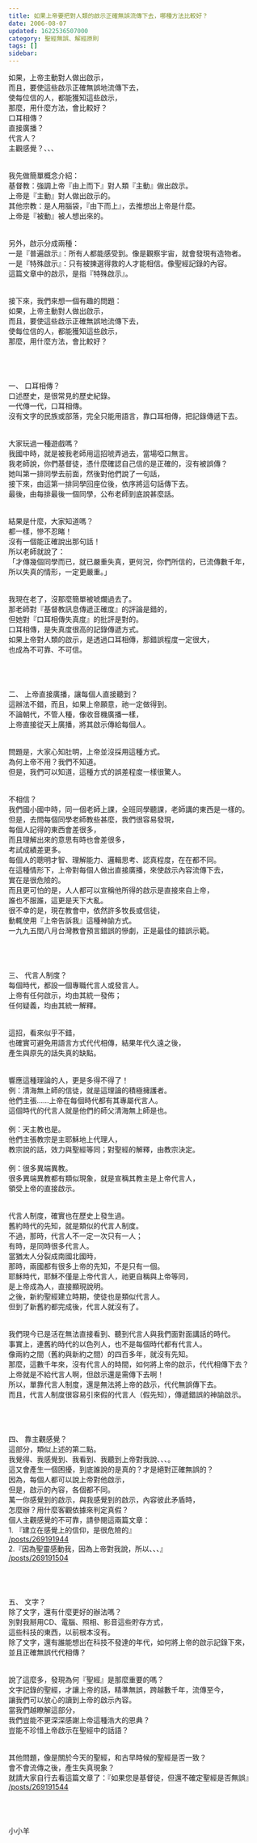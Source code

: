 ```yaml
---
title: 如果上帝要把對人類的啟示正確無誤流傳下去，哪種方法比較好？
date: 2006-08-07
updated: 1622536507000
category: 聖經無誤、解經原則
tags: []
sidebar: 
---
```


<div>如果，上帝主動對人做出啟示，</div>
<div>而且，要使這些啟示正確無誤地流傳下去，</div>
<div>使每位信的人，都能獲知這些啟示，</div>
<div>那麼，用什麼方法，會比較好？</div>
<div>口耳相傳？</div>
<div>直接廣播？</div>
<div>代言人？</div>
<div>主觀感覺？、、、 </div>
<div> </div>
<div> </div>
<div>我先做簡單概念介紹：</div>
<div>基督教：強調上帝『由上而下』對人類『主動』做出啟示。</div>
<div>上帝是『主動』對人做出啟示的。</div>
<div>其他宗教：是人用腦袋，『由下而上』，去推想出上帝是什麼。</div>
<div>上帝是『被動』被人想出來的。</div>
<div> </div>
<div> </div>
<div>另外，啟示分成兩種：</div>
<div>一是『普遍啟示』：所有人都能感受到。像是觀察宇宙，就會發現有造物者。</div>
<div>一是『特殊啟示』：只有被揀選得救的人才能相信。像聖經記錄的內容。</div>
<div>這篇文章中的啟示，是指『特殊啟示』。</div>
<div> </div>
<div> </div>
<div>接下來，我們來想一個有趣的問題：</div>
<div>如果，上帝主動對人做出啟示，</div>
<div>而且，要使這些啟示正確無誤地流傳下去，</div>
<div>使每位信的人，都能獲知這些啟示，</div>
<div>那麼，用什麼方法，會比較好？</div>
<div> </div>
<div> </div>
<div> </div>
<div> </div>
<div>一、 口耳相傳？</div>
<div>口述歷史，是很常見的歷史紀錄。</div>
<div>一代傳一代，口耳相傳。</div>
<div>沒有文字的民族或部落，完全只能用語言，靠口耳相傳，把記錄傳遞下去。</div>
<div> </div>
<div> </div>
<div>大家玩過一種遊戲嗎？</div>
<div>我國中時，就是被我老師用這招唬弄過去，當場啞口無言。</div>
<div>我老師說，你們基督徒，憑什麼確認自己信的是正確的，沒有被誤傳？</div>
<div>她叫第一排同學去前面，然後對他們說了一句話，</div>
<div>接下來，由這第一排同學回座位後，依序將這句話傳下去。</div>
<div>最後，由每排最後一個同學，公布老師到底說甚麼話。</div>
<div> </div>
<div> </div>
<div>結果是什麼，大家知道嗎？</div>
<div>都一樣，慘不忍睹！</div>
<div>沒有一個能正確說出那句話！</div>
<div>所以老師就說了：</div>
<div>「才傳幾個同學而已，就已嚴重失真，更何況，你們所信的，已流傳數千年，</div>
<div>所以失真的情形，一定更嚴重。」</div>
<div> </div>
<div> </div>
<div>我現在老了，沒那麼簡單被唬爛過去了。</div>
<div>那老師對『基督教訊息傳遞正確度』的評論是錯的，</div>
<div>但她對『口耳相傳失真度』的批評是對的。</div>
<div>口耳相傳，是失真度很高的記錄傳遞方式。</div>
<div>如果上帝對人類的啟示，是透過口耳相傳，那錯誤程度一定很大，</div>
<div>也成為不可靠、不可信。</div>
<div> </div>
<div> </div>
<div> </div>
<div> </div>
<div>二、 上帝直接廣播，讓每個人直接聽到？</div>
<div>這辦法不錯，而且，如果上帝願意，祂一定做得到。</div>
<div>不論朝代，不管人種，像收音機廣播一樣，</div>
<div>上帝直接從天上廣播，將其啟示傳給每個人。</div>
<div> </div>
<div> </div>
<div>問題是，大家心知肚明，上帝並沒採用這種方式。</div>
<div>為何上帝不用？我們不知道。</div>
<div>但是，我們可以知道，這種方式的誤差程度一樣很驚人。</div>
<div> </div>
<div> </div>
<div>不相信？</div>
<div>我們國小國中時，同一個老師上課，全班同學聽課，老師講的東西是一樣的。</div>
<div>但是，去問每個同學老師教些甚麼，我們很容易發現，</div>
<div>每個人記得的東西會差很多，</div>
<div>而且理解出來的意思有時也會差很多，</div>
<div>考試成績差更多。</div>
<div>每個人的聰明才智、理解能力、邏輯思考、認真程度，在在都不同。</div>
<div>在這種情形下，上帝對每個人做出直接廣播，來使啟示內容流傳下去，</div>
<div>實在是很危險的。</div>
<div>而且更可怕的是，人人都可以宣稱他所得的啟示是直接來自上帝，</div>
<div>誰也不服誰，這更是天下大亂。</div>
<div>很不幸的是，現在教會中，依然許多牧長或信徒，</div>
<div>動輒使用『上帝告訴我』這種神諭方式。</div>
<div>一九九五閏八月台灣教會預言錯誤的慘劇，正是最佳的錯誤示範。</div>
<div> </div>
<div> </div>
<div> </div>
<div> </div>
<div>三、 代言人制度？</div>
<div>每個時代，都設一個專職代言人或發言人。</div>
<div>上帝有任何啟示，均由其統一發佈；</div>
<div>任何疑義，均由其統一解釋。</div>
<div> </div>
<div> </div>
<div>這招，看來似乎不錯，</div>
<div>也確實可避免用語言方式代代相傳，結果年代久遠之後，</div>
<div>產生與原先的話失真的缺點。</div>
<div> </div>
<div> </div>
<div>響應這種理論的人，更是多得不得了！</div>
<div>例：清海無上師的信徒，就是這理論的積極擁護者。</div>
<div>他們主張……上帝在每個時代都有其專屬代言人。</div>
<div>這個時代的代言人就是他們的師父清海無上師是也。</div>
<div> </div>
<div>例：天主教也是。</div>
<div>他們主張教宗是主耶穌地上代理人，</div>
<div>教宗說的話，效力與聖經等同；對聖經的解釋，由教宗決定。</div>
<div> </div>
<div>例：很多異端異教。</div>
<div>很多異端異教都有類似現象，就是宣稱其教主是上帝代言人，</div>
<div>領受上帝的直接啟示。</div>
<div> </div>
<div> </div>
<div>代言人制度，確實也在歷史上發生過。</div>
<div>舊約時代的先知，就是類似的代言人制度。</div>
<div>不過，那時，代言人不一定一次只有一人；</div>
<div>有時，是同時很多代言人。</div>
<div>當猶太人分裂成南國北國時，</div>
<div>那時，兩國都有很多上帝的先知，不是只有一個。</div>
<div>耶穌時代，耶穌不僅是上帝代言人，祂更自稱與上帝等同，</div>
<div>是上帝成為人，直接顯現說明。</div>
<div>之後，新約聖經建立時期，使徒也是類似代言人。</div>
<div>但到了新舊約都完成後，代言人就沒有了。</div>
<div> </div>
<div> </div>
<div>我們現今已是活在無法直接看到、聽到代言人與我們面對面講話的時代。</div>
<div>事實上，連舊約時代的以色列人，也不是每個時代都有代言人。</div>
<div>像兩約之間（舊約與新約之間）的四百多年，就沒有先知。</div>
<div>那麼，這數千年來，沒有代言人的時間，如何將上帝的啟示，代代相傳下去？</div>
<div>上帝就是不給代言人啊，但啟示還是需傳下去啊！</div>
<div>所以，單靠代言人制度，還是無法將上帝的啟示，代代無誤傳下去。</div>
<div>而且，代言人制度很容易引來假的代言人（假先知），傳遞錯誤的神諭啟示。</div>
<div> </div>
<div> </div>
<div> </div>
<div> </div>
<div>四、 靠主觀感覺？</div>
<div>這部分，類似上述的第二點。</div>
<div>我覺得、我感覺到、我看到、我聽到上帝對我說、、、。</div>
<div>這又會產生一個困擾，到底誰說的是真的？才是絕對正確無誤的？</div>
<div>因為，每個人都可以說上帝對他啟示，</div>
<div>但是，啟示的內容，各個都不同。</div>
<div>萬一你感覺到的啟示，與我感覺到的啟示，內容彼此矛盾時，</div>
<div>怎麼辦？用什麼客觀依據來判定真假？</div>
<div>個人主觀感覺的不可靠，請參閱這兩篇文章：</div>
<div>1.<span style="white-space:pre"> </span>『建立在感覺上的信仰，是很危險的』</div>
<div><a href="/posts/269191944" target="_blank">/posts/269191944</a></div>
<div>2.『因為聖靈感動我，因為上帝對我說，所以、、、』</div>
<div><a href="/posts/269191504" target="_blank">/posts/269191504</a></div>
<div> </div>
<div> </div>
<div> </div>
<div> </div>
<div>五、 文字？</div>
<div>除了文字，還有什麼更好的辦法嗎？</div>
<div>別對我掰用CD、電腦、照相、影音這些貯存方式，</div>
<div>這些科技的東西，以前根本沒有。</div>
<div>除了文字，還有誰能想出在科技不發達的年代，如何將上帝的啟示記錄下來，</div>
<div>並且正確無誤代代相傳？</div>
<div> </div>
<div> </div>
<div>說了這麼多，發現為何『聖經』是那麼重要的嗎？</div>
<div>文字記錄的聖經，才讓上帝的話，精準無誤，跨越數千年，流傳至今，</div>
<div>讓我們可以放心的讀到上帝的啟示內容。</div>
<div>當我們越瞭解這部分，</div>
<div>我們豈能不更深深感謝上帝這種浩大的恩典？</div>
<div>豈能不珍惜上帝啟示在聖經中的話語？</div>
<div> </div>
<div> </div>
<div>其他問題，像是關於今天的聖經，和古早時候的聖經是否一致？</div>
<div>會不會流傳之後，產生失真現象？</div>
<div>就請大家自行去看這篇文章了：『如果您是基督徒，但還不確定聖經是否無誤』</div>
<div><a href="/posts/269191544" target="_blank">/posts/269191544</a></div>
<div> </div>
<div> </div>
<div> </div>
<div> </div>
<div>小小羊</div>
<div> </div>
<div> </div>
